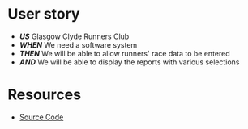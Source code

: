 # User story
- ***US*** Glasgow Clyde Runners Club
- ***WHEN***  We need a software system
- ***THEN*** We will be able to allow runners' race data to be entered
- ***AND*** We will be able to display the reports with various selections

# Resources
- [Source Code](https://github.com/StanStarishko/Portfolio/tree/main/Java/Glasgow%20Clyde%20Runners%20Club/src)


